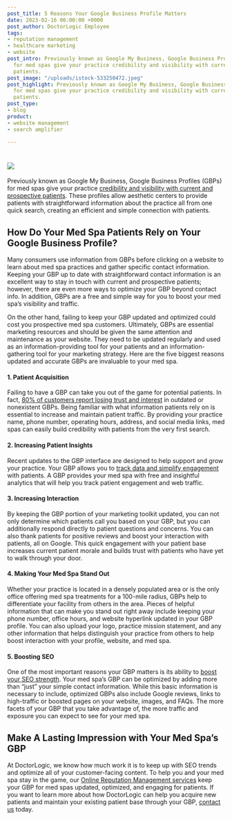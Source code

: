 ```yaml
---
post_title: 5 Reasons Your Google Business Profile Matters
date: 2023-02-16 06:00:00 +0000
post_author: DoctorLogic Employee
tags:
- reputation management
- healthcare marketing
- website
post_intro: Previously known as Google My Business, Google Business Profiles (GBPs)
  for med spas give your practice credibility and visibility with current and prospective
  patients.
post_image: "/uploads/istock-533250472.jpeg"
post_highlight: Previously known as Google My Business, Google Business Profiles (GBPs)
  for med spas give your practice credibility and visibility with current and prospective
  patients.
post_type:
- blog
product:
- website management
- search amplifier

---
```

# ![](/uploads/istock-533250472.jpeg)

Previously known as Google My Business, Google Business Profiles (GBPs) for med spas give your practice [credibility and visibility with current and prospective patients](https://doctorlogic.com/blog/google-business-profile-plastic-surgeon.html). These profiles allow aesthetic centers to provide patients with straightforward information about the practice all from one quick search, creating an efficient and simple connection with patients.

## How Do Your Med Spa Patients Rely on Your Google Business Profile?

Many consumers use information from GBPs before clicking on a website to learn about med spa practices and gather specific contact information. Keeping your GBP up to date with straightforward contact information is an excellent way to stay in touch with current and prospective patients; however, there are even more ways to optimize your GBP beyond contact info. In addition, GBPs are a free and simple way for you to boost your med spa’s visibility and traffic.

On the other hand, failing to keep your GBP updated and optimized could cost you prospective med spa customers. Ultimately, GBPs are essential marketing resources and should be given the same attention and maintenance as your website. They need to be updated regularly and used as an information-providing tool for your patients and an information-gathering tool for your marketing strategy. Here are the five biggest reasons updated and accurate GBPs are invaluable to your med spa.

#### 1. Patient Acquisition

Failing to have a GBP can take you out of the game for potential patients. In fact, [80% of customers report losing trust and interest](https://smallbiztrends.com/2018/04/2018-local-citations-trust-report.html) in outdated or nonexistent GBPs. Being familiar with what information patients rely on is essential to increase and maintain patient traffic. By providing your practice name, phone number, operating hours, address, and social media links, med spas can easily build credibility with patients from the very first search.

#### 2. Increasing Patient Insights

Recent updates to the GBP interface are designed to help support and grow your practice. Your GBP allows you to [track data and simplify engagement](https://smallbiztrends.com/2021/12/google-my-business-becomes-google-business-profile.html) with patients. A GBP provides your med spa with free and insightful analytics that will help you track patient engagement and web traffic.

#### 3. Increasing Interaction

By keeping the GBP portion of your marketing toolkit updated, you can not only determine which patients call you based on your GBP, but you can additionally respond directly to patient questions and concerns. You can also thank patients for positive reviews and boost your interaction with patients, all on Google. This quick engagement with your patient base increases current patient morale and builds trust with patients who have yet to walk through your door.

#### 4. Making Your Med Spa Stand Out

Whether your practice is located in a densely populated area or is the only office offering med spa treatments for a 100-mile radius, GBPs help to differentiate your facility from others in the area. Pieces of helpful information that can make you stand out right away include keeping your phone number, office hours, and website hyperlink updated in your GBP profile. You can also upload your logo, practice mission statement, and any other information that helps distinguish your practice from others to help boost interaction with your profile, website, and med spa.

#### 5. Boosting SEO

One of the most important reasons your GBP matters is its ability to [boost your SEO strength](https://growth99.com/3-key-areas-to-optimize-your-google-my-business-for-your-medical-spa/). Your med spa’s GBP can be optimized by adding more than “just” your simple contact information. While this basic information is necessary to include, optimized GBPs also include Google reviews, links to high-traffic or boosted pages on your website, images, and FAQs. The more facets of your GBP that you take advantage of, the more traffic and exposure you can expect to see for your med spa.

## Make A Lasting Impression with Your Med Spa’s GBP

At DoctorLogic, we know how much work it is to keep up with SEO trends and optimize all of your customer-facing content. To help you and your med spa stay in the game, our [Online Reputation Management services](https://doctorlogic.com/online-reputation-management-doctors) keep your GBP for med spas updated, optimized, and engaging for patients. If you want to learn more about how DoctorLogic can help you acquire new patients and maintain your existing patient base through your GBP, [contact us](https://doctorlogic.com/contact-us) today.